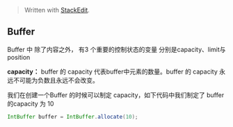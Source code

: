 


> Written with [StackEdit](https://stackedit.io/).

## Buffer
 Buffer 中 除了内容之外， 有3 个重要的控制状态的变量 分别是capacity、limit与position

**capacity：**
buffer 的 capacity 代表buffer中元素的数量。buffer 的 capacity 永远不可能为负数且永远不会改变。

我们在创建一个Buffer 的时候可以制定 capacity，如下代码中我们制定了 buffer 的capacity 为 10
```java
IntBuffer buffer = IntBuffer.allocate(10);
```





<!--stackedit_data:
eyJoaXN0b3J5IjpbMTU4NjA5NDczNCwzNDczOTYwMzMsNTY1OD
QyNTE1XX0=
-->